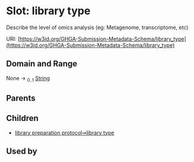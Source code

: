 
# Slot: library type


Describe the level of omics analysis (eg: Metagenome, transcriptome, etc)

URI: [https://w3id.org/GHGA-Submission-Metadata-Schema/library_type](https://w3id.org/GHGA-Submission-Metadata-Schema/library_type)


## Domain and Range

None &#8594;  <sub>0..1</sub> [String](types/String.md)

## Parents


## Children

 *  [library preparation protocol➞library type](library_preparation_protocol_library_type.md)

## Used by

